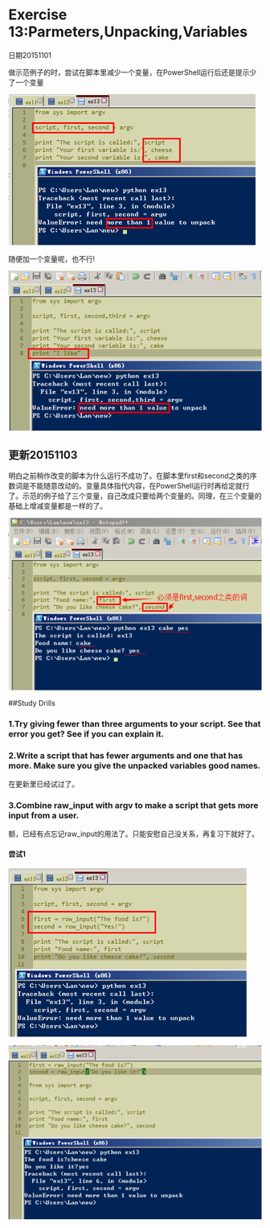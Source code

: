 # Exercise 13:Parmeters,Unpacking,Variables

日期20151101

做示范例子的时，尝试在脚本里减少一个变量，在PowerShell运行后还是提示少了一个变量

![](ex131.png)

随便加一个变量呢，也不行!

![](ex132.png)

## 更新20151103

明白之前稍作改变的脚本为什么运行不成功了。在脚本里first和second之类的序数词是不能随意改动的。变量具体指代内容，在PowerShell运行时再给定就行了。示范的例子给了三个变量，自己改成只要给两个变量的。同理，在三个变量的基础上增减变量都是一样的了。

![](ex133.png)

##Study Drills

### 1.Try giving fewer than three arguments to your script. See that error you get? See if you can explain it.

### 2.Write a script that has fewer arguments and one that has more. Make sure you give the unpacked variables good names.

在更新里已经试过了。

### 3.Combine raw_input with argv to make a script that gets more input from a user.

额，已经有点忘记raw_input的用法了。只能安慰自己没关系，再复习下就好了。

#### 尝试1
![](ex134.png)



![](ex135.png)


